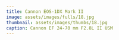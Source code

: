 ```yaml
---
title: Cannon EOS-1DX Mark II
image: assets/images/fulls/18.jpg
thumbnail: assets/images/thumbs/18.jpg
caption: Cannon EF 24-70 mm F2.8L II USM
---
```

